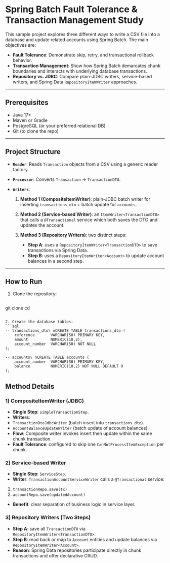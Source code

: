 # Spring Batch Fault Tolerance & Transaction Management Study

This sample project explores three different ways to write a CSV file into a database and update related accounts using Spring Batch. The main objectives are:

* **Fault Tolerance**: Demonstrate skip, retry, and transactional rollback behavior.
* **Transaction Management**: Show how Spring Batch demarcates chunk boundaries and interacts with underlying database transactions.
* **Repository vs. JDBC**: Compare plain-JDBC writers, service-based writers, and Spring Data `RepositoryItemWriter` approaches.

---

## Prerequisites

* Java 17+
* Maven or Gradle
* PostgreSQL (or your preferred relational DB)
* Git (to clone the repo)

---

## Project Structure

* **`Reader`**: Reads `Transaction` objects from a CSV using a generic reader factory.
* **`Processor`**: Converts `Transaction` → `TransactionDTO`.
* **`Writers`**:

  1. **Method 1 (CompositeItemWriter)**: plain-JDBC batch writer for inserting `transactions_dto` + batch update for `accounts`.
  2. **Method 2 (Service-based Writer)**: an `ItemWriter<TransactionDTO>` that calls a `@Transactional` service which both saves the DTO and updates the account.
  3. **Method 3 (Repository Writers)**: two distinct steps:

     * **Step A**: uses a `RepositoryItemWriter<TransactionDTO>` to save transactions via Spring Data.
     * **Step B**: uses a `RepositoryItemWriter<Account>` to update account balances in a second step.

---

## How to Run

1. Clone the repository:

   ```bash
   ```

git clone <repo-url>
cd <repo-folder>

````

2. Create the database tables:
```sql
-- transactions_dto\ nCREATE TABLE transactions_dto (
    reference       VARCHAR(50) PRIMARY KEY,
    amount          NUMERIC(18,2),
    account_number  VARCHAR(50) NOT NULL
);

-- accounts\ nCREATE TABLE accounts (
    account_number  VARCHAR(50) PRIMARY KEY,
    balance         NUMERIC(18,2) NOT NULL DEFAULT 0
);
````

## Method Details

### 1) CompositeItemWriter (JDBC)
- **Single Step**: `simpleTransactionStep`.
- **Writers**:
- `TransactionDtoJdbcWriter` (batch insert into `transactions_dto`).
- `AccountBalanceUpdateWriter` (batch update of account balances).
- **Flow**: Composite writer invokes insert then update within the same chunk transaction.
- **Fault Tolerance**: configured to skip one `CanNotProcessItemException` per chunk.

### 2) Service-based Writer
- **Single Step**: `ServiceStep`.
- **Writer**: `TransactionAccountServiceWriter` calls a `@Transactional` service:
1. `transactionRepo.save(tx)`
2. `accountRepo.save(updatedAccount)`
- **Benefit**: clear separation of business logic in service layer.

### 3) Repository Writers (Two Steps)
- **Step A**: save all `TransactionDTO` via `RepositoryItemWriter<TransactionDTO>`.
- **Step B**: read back or map to `Account` entities and update balances via `RepositoryItemWriter<Account>`.
- **Reason**: Spring Data repositories participate directly in chunk transactions and offer declarative CRUD.


